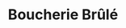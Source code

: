 ---
title: "Boucherie Brûlé"
url: /victoriaville/boucherie-brule-boulevard-des-bois-francs-nord/
shop: Metzgerei
---